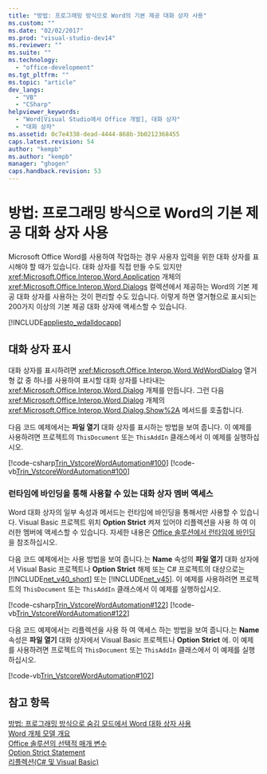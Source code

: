 ```yaml
---
title: "방법: 프로그래밍 방식으로 Word의 기본 제공 대화 상자 사용"
ms.custom: ""
ms.date: "02/02/2017"
ms.prod: "visual-studio-dev14"
ms.reviewer: ""
ms.suite: ""
ms.technology: 
  - "office-development"
ms.tgt_pltfrm: ""
ms.topic: "article"
dev_langs: 
  - "VB"
  - "CSharp"
helpviewer_keywords: 
  - "Word[Visual Studio에서 Office 개발], 대화 상자"
  - "대화 상자"
ms.assetid: 0c7e4338-dead-4444-868b-3b0212368455
caps.latest.revision: 54
author: "kempb"
ms.author: "kempb"
manager: "ghogen"
caps.handback.revision: 53
---
```

# 방법: 프로그래밍 방식으로 Word의 기본 제공 대화 상자 사용
  Microsoft Office Word를 사용하여 작업하는 경우 사용자 입력을 위한 대화 상자를 표시해야 할 때가 있습니다.  대화 상자를 직접 만들 수도 있지만 <xref:Microsoft.Office.Interop.Word.Application> 개체의 <xref:Microsoft.Office.Interop.Word.Dialogs> 컬렉션에서 제공하는 Word의 기본 제공 대화 상자를 사용하는 것이 편리할 수도 있습니다.  이렇게 하면 열거형으로 표시되는 200가지 이상의 기본 제공 대화 상자에 액세스할 수 있습니다.  
  
 [!INCLUDE[appliesto_wdalldocapp](../vsto/includes/appliesto-wdalldocapp-md.md)]  
  
## 대화 상자 표시  
 대화 상자를 표시하려면 <xref:Microsoft.Office.Interop.Word.WdWordDialog> 열거형 값 중 하나를 사용하여 표시할 대화 상자를 나타내는 <xref:Microsoft.Office.Interop.Word.Dialog> 개체를 만듭니다.  그런 다음 <xref:Microsoft.Office.Interop.Word.Dialog> 개체의 <xref:Microsoft.Office.Interop.Word.Dialog.Show%2A> 메서드를 호출합니다.  
  
 다음 코드 예제에서는 **파일 열기** 대화 상자를 표시하는 방법을 보여 줍니다.  이 예제를 사용하려면 프로젝트의 `ThisDocument` 또는 `ThisAddIn` 클래스에서 이 예제를 실행하십시오.  
  
 [!code-csharp[Trin_VstcoreWordAutomation#100](../snippets/csharp/VS_Snippets_OfficeSP/Trin_VstcoreWordAutomation/CS/ThisDocument.cs#100)]
 [!code-vb[Trin_VstcoreWordAutomation#100](../snippets/visualbasic/VS_Snippets_OfficeSP/Trin_VstcoreWordAutomation/VB/ThisDocument.vb#100)]  
  
### 런타임에 바인딩을 통해 사용할 수 있는 대화 상자 멤버 액세스  
 Word 대화 상자의 일부 속성과 메서드는 런타임에 바인딩을 통해서만 사용할 수 있습니다.  Visual Basic 프로젝트 위치 **Option Strict** 켜져 있어야 리플렉션을 사용 하 여 이러한 멤버에 액세스할 수 있습니다.  자세한 내용은 [Office 솔루션에서 런타임에 바인딩](../vsto/late-binding-in-office-solutions.md)을 참조하십시오.  
  
 다음 코드 예제에서는 사용 방법을 보여 줍니다.는 **Name** 속성의  **파일 열기** 대화 상자에서 Visual Basic 프로젝트나 **Option Strict** 해제 또는 C\# 프로젝트의 대상으로는 [!INCLUDE[net_v40_short](../sharepoint/includes/net-v40-short-md.md)] 또는 [!INCLUDE[net_v45](../vsto/includes/net-v45-md.md)].  이 예제를 사용하려면 프로젝트의 `ThisDocument` 또는 `ThisAddIn` 클래스에서 이 예제를 실행하십시오.  
  
 [!code-csharp[Trin_VstcoreWordAutomation#122](../snippets/csharp/VS_Snippets_OfficeSP/Trin_VstcoreWordAutomation/CS/ThisDocument.cs#122)]
 [!code-vb[Trin_VstcoreWordAutomation#122](../snippets/visualbasic/VS_Snippets_OfficeSP/Trin_VstcoreWordAutomation/VB/ThisDocument.vb#122)]  
  
 다음 코드 예제에서는 리플렉션을 사용 하 여 액세스 하는 방법을 보여 줍니다.는 **Name** 속성은  **파일 열기** 대화 상자에서 Visual Basic 프로젝트나 **Option Strict** 에.  이 예제를 사용하려면 프로젝트의 `ThisDocument` 또는 `ThisAddIn` 클래스에서 이 예제를 실행하십시오.  
  
 [!code-vb[Trin_VstcoreWordAutomation#102](../snippets/visualbasic/VS_Snippets_OfficeSP/Trin_VstcoreWordAutomation/VB/ThisDocument.vb#102)]  
  
## 참고 항목  
 [방법: 프로그래밍 방식으로 숨김 모드에서 Word 대화 상자 사용](../vsto/how-to-programmatically-use-word-dialog-boxes-in-hidden-mode.md)   
 [Word 개체 모델 개요](../vsto/word-object-model-overview.md)   
 [Office 솔루션의 선택적 매개 변수](../vsto/optional-parameters-in-office-solutions.md)   
 [Option Strict Statement](/dotnet/visual-basic/language-reference/statements/option-strict-statement)   
 [리플렉션&#40;C&#35; 및 Visual Basic&#41;](http://msdn.microsoft.com/library/5d1d1bcf-08de-4d0b-97a8-912d17c00f26)  
  
  